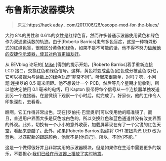# 布鲁斯示波器模块

> 原文:[https://hack aday . com/2017/06/26/oscope-mod-for-the-blues/](https://hackaday.com/2017/06/26/oscilloscope-mod-for-the-blues/)

大约 8%的男性和 0.6%的女性是红绿色盲，然而许多普通示波器使用黄色和绿色作为双通道读数的轨迹。由于[Roberto Barrios]患有多色盲症，这是一种特殊形式的红绿色盲，很难区分黄色和绿色，如果不是不可能的话，他不得不努力[破解他的安捷伦示波器，使其对色盲更加友好](http://www.rbarrios.com/projects/DSOX/)。

从 EEVblog 论坛的[ [Mike](http://www.electricstuff.co.uk/) ]得到的提示开始，[Roberto Barrios]着手重新连接 LCD 接口，交换红色和绿色信号。这样，黄色将变成蓝色(红色成分被蓝色取代)，它可以被视为与读数上的绿色轨迹“非常不同”。听起来很简单，对吗？嗯，小问题:连接器的 0.5 毫米间距。他不想设计一个 PCB，然后等几个星期才能收到，所以他决定使用 0.1 毫米的电线，用 Kapton 胶带将每个信号从一个连接器单独发送到另一个连接器。在显微镜下观察一个小时后，就完成了。好家伙，他的工作令人印象深刻，去看看。

瞧啊。它工作得非常出色。现在[罗伯托·巴里奥斯]可以使用他的瞄准镜了。而且，普通用户界面大多是灰色或白色的，所以交换红色和蓝色通道并没有改变界面的外观。此外，切换有一个小小的意外收获，加载屏幕现在有了一个尖锐的红色天空，看起来更酷了。此外，如果[Roberto Barrios]拒绝将 CH1 按钮背光 LED 改为蓝色，以匹配新的跟踪颜色，他就不是[他自己]。所以，不[他]不能。”

这是一个做得很好并且非常实用的示波器模块，但是如果你在生活中需要更多的娱乐，不要担心:[我们已经在示波器上播放了实时地震](http://hackaday.com/2014/12/29/ultimate-oscilloscope-hack-quake-in-realtime/)。